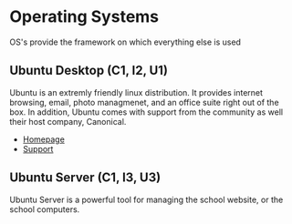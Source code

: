 # Operating Systems

OS's provide the framework on which everything else is used

## Ubuntu Desktop (C1, I2, U1)

Ubuntu is an extremly friendly linux distribution. It provides internet browsing, email, photo managmenet, and an office suite right out of the box. In addition, Ubuntu comes with support from the community as well their host company, Canonical.

* [Homepage](http://www.ubuntu.com/)
* [Support](http://askubuntu.com/)

## Ubuntu Server (C1, I3, U3)

Ubuntu Server is a powerful tool for managing the school website, or the school computers.
